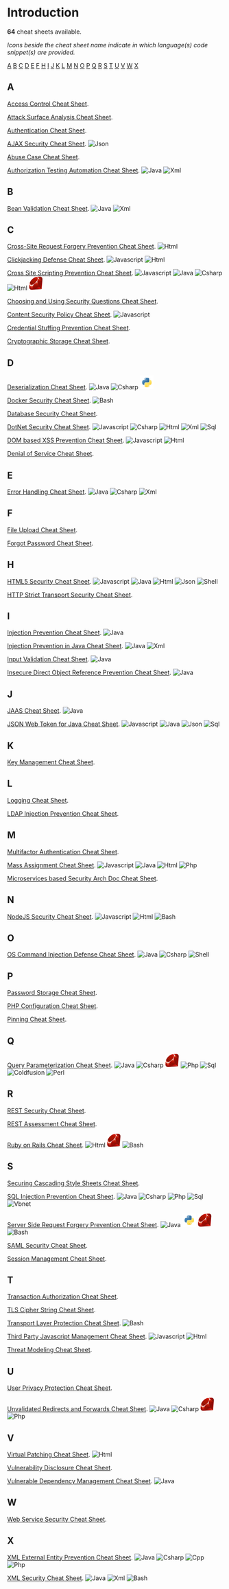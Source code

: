 # Introduction

**64** cheat sheets available.

*Icons beside the cheat sheet name indicate in which language(s) code snippet(s) are provided.*

[A](Index.md#a) [B](Index.md#b) [C](Index.md#c) [D](Index.md#d) [E](Index.md#e) [F](Index.md#f) [H](Index.md#h) [I](Index.md#i) [J](Index.md#j) [K](Index.md#k) [L](Index.md#l) [M](Index.md#m) [N](Index.md#n) [O](Index.md#o) [P](Index.md#p) [Q](Index.md#q) [R](Index.md#r) [S](Index.md#s) [T](Index.md#t) [U](Index.md#u) [V](Index.md#v) [W](Index.md#w) [X](Index.md#x)

## A

[Access Control Cheat Sheet](cheatsheets/Access_Control_Cheat_Sheet.md).

[Attack Surface Analysis Cheat Sheet](cheatsheets/Attack_Surface_Analysis_Cheat_Sheet.md).

[Authentication Cheat Sheet](cheatsheets/Authentication_Cheat_Sheet.md).

[AJAX Security Cheat Sheet](cheatsheets/AJAX_Security_Cheat_Sheet.md). ![Json](assets/Index_Json.png)

[Abuse Case Cheat Sheet](cheatsheets/Abuse_Case_Cheat_Sheet.md).

[Authorization Testing Automation Cheat Sheet](cheatsheets/Authorization_Testing_Automation_Cheat_Sheet.md). ![Java](assets/Index_Java.png) ![Xml](assets/Index_Xml.png)

## B

[Bean Validation Cheat Sheet](cheatsheets/Bean_Validation_Cheat_Sheet.md). ![Java](assets/Index_Java.png) ![Xml](assets/Index_Xml.png)

## C

[Cross-Site Request Forgery Prevention Cheat Sheet](cheatsheets/Cross-Site_Request_Forgery_Prevention_Cheat_Sheet.md). ![Html](assets/Index_Html.png)

[Clickjacking Defense Cheat Sheet](cheatsheets/Clickjacking_Defense_Cheat_Sheet.md). ![Javascript](assets/Index_Javascript.png) ![Html](assets/Index_Html.png)

[Cross Site Scripting Prevention Cheat Sheet](cheatsheets/Cross_Site_Scripting_Prevention_Cheat_Sheet.md). ![Javascript](assets/Index_Javascript.png) ![Java](assets/Index_Java.png) ![Csharp](assets/Index_Csharp.png) ![Html](assets/Index_Html.png) ![Ruby](assets/Index_Ruby.png)

[Choosing and Using Security Questions Cheat Sheet](cheatsheets/Choosing_and_Using_Security_Questions_Cheat_Sheet.md).

[Content Security Policy Cheat Sheet](cheatsheets/Content_Security_Policy_Cheat_Sheet.md). ![Javascript](assets/Index_Javascript.png)

[Credential Stuffing Prevention Cheat Sheet](cheatsheets/Credential_Stuffing_Prevention_Cheat_Sheet.md).

[Cryptographic Storage Cheat Sheet](cheatsheets/Cryptographic_Storage_Cheat_Sheet.md).

## D

[Deserialization Cheat Sheet](cheatsheets/Deserialization_Cheat_Sheet.md). ![Java](assets/Index_Java.png) ![Csharp](assets/Index_Csharp.png) ![Python](assets/Index_Python.png)

[Docker Security Cheat Sheet](cheatsheets/Docker_Security_Cheat_Sheet.md). ![Bash](assets/Index_Bash.png)

[Database Security Cheat Sheet](cheatsheets/Database_Security_Cheat_Sheet.md).

[DotNet Security Cheat Sheet](cheatsheets/DotNet_Security_Cheat_Sheet.md). ![Javascript](assets/Index_Javascript.png) ![Csharp](assets/Index_Csharp.png) ![Html](assets/Index_Html.png) ![Xml](assets/Index_Xml.png) ![Sql](assets/Index_Sql.png)

[DOM based XSS Prevention Cheat Sheet](cheatsheets/DOM_based_XSS_Prevention_Cheat_Sheet.md). ![Javascript](assets/Index_Javascript.png) ![Html](assets/Index_Html.png)

[Denial of Service Cheat Sheet](cheatsheets/Denial_of_Service_Cheat_Sheet.md).

## E

[Error Handling Cheat Sheet](cheatsheets/Error_Handling_Cheat_Sheet.md). ![Java](assets/Index_Java.png) ![Csharp](assets/Index_Csharp.png) ![Xml](assets/Index_Xml.png)

## F

[File Upload Cheat Sheet](cheatsheets/File_Upload_Cheat_Sheet.md).

[Forgot Password Cheat Sheet](cheatsheets/Forgot_Password_Cheat_Sheet.md).

## H

[HTML5 Security Cheat Sheet](cheatsheets/HTML5_Security_Cheat_Sheet.md). ![Javascript](assets/Index_Javascript.png) ![Java](assets/Index_Java.png) ![Html](assets/Index_Html.png) ![Json](assets/Index_Json.png) ![Shell](assets/Index_Shell.png)

[HTTP Strict Transport Security Cheat Sheet](cheatsheets/HTTP_Strict_Transport_Security_Cheat_Sheet.md).

## I

[Injection Prevention Cheat Sheet](cheatsheets/Injection_Prevention_Cheat_Sheet.md). ![Java](assets/Index_Java.png)

[Injection Prevention in Java Cheat Sheet](cheatsheets/Injection_Prevention_in_Java_Cheat_Sheet.md). ![Java](assets/Index_Java.png) ![Xml](assets/Index_Xml.png)

[Input Validation Cheat Sheet](cheatsheets/Input_Validation_Cheat_Sheet.md). ![Java](assets/Index_Java.png)

[Insecure Direct Object Reference Prevention Cheat Sheet](cheatsheets/Insecure_Direct_Object_Reference_Prevention_Cheat_Sheet.md). ![Java](assets/Index_Java.png)

## J

[JAAS Cheat Sheet](cheatsheets/JAAS_Cheat_Sheet.md). ![Java](assets/Index_Java.png)

[JSON Web Token for Java Cheat Sheet](cheatsheets/JSON_Web_Token_for_Java_Cheat_Sheet.md). ![Javascript](assets/Index_Javascript.png) ![Java](assets/Index_Java.png) ![Json](assets/Index_Json.png) ![Sql](assets/Index_Sql.png)

## K

[Key Management Cheat Sheet](cheatsheets/Key_Management_Cheat_Sheet.md).

## L

[Logging Cheat Sheet](cheatsheets/Logging_Cheat_Sheet.md).

[LDAP Injection Prevention Cheat Sheet](cheatsheets/LDAP_Injection_Prevention_Cheat_Sheet.md).

## M

[Multifactor Authentication Cheat Sheet](cheatsheets/Multifactor_Authentication_Cheat_Sheet.md).

[Mass Assignment Cheat Sheet](cheatsheets/Mass_Assignment_Cheat_Sheet.md). ![Javascript](assets/Index_Javascript.png) ![Java](assets/Index_Java.png) ![Html](assets/Index_Html.png) ![Php](assets/Index_Php.png)

[Microservices based Security Arch Doc Cheat Sheet](cheatsheets/Microservices_based_Security_Arch_Doc_Cheat_Sheet.md).

## N

[NodeJS Security Cheat Sheet](cheatsheets/Nodejs_Security_Cheat_Sheet.md). ![Javascript](assets/Index_Javascript.png) ![Html](assets/Index_Html.png) ![Bash](assets/Index_Bash.png)

## O

[OS Command Injection Defense Cheat Sheet](cheatsheets/OS_Command_Injection_Defense_Cheat_Sheet.md). ![Java](assets/Index_Java.png) ![Csharp](assets/Index_Csharp.png) ![Shell](assets/Index_Shell.png)

## P

[Password Storage Cheat Sheet](cheatsheets/Password_Storage_Cheat_Sheet.md).

[PHP Configuration Cheat Sheet](cheatsheets/PHP_Configuration_Cheat_Sheet.md).

[Pinning Cheat Sheet](cheatsheets/Pinning_Cheat_Sheet.md).

## Q

[Query Parameterization Cheat Sheet](cheatsheets/Query_Parameterization_Cheat_Sheet.md). ![Java](assets/Index_Java.png) ![Csharp](assets/Index_Csharp.png) ![Ruby](assets/Index_Ruby.png) ![Php](assets/Index_Php.png) ![Sql](assets/Index_Sql.png) ![Coldfusion](assets/Index_Coldfusion.png) ![Perl](assets/Index_Perl.png)

## R

[REST Security Cheat Sheet](cheatsheets/REST_Security_Cheat_Sheet.md).

[REST Assessment Cheat Sheet](cheatsheets/REST_Assessment_Cheat_Sheet.md).

[Ruby on Rails Cheat Sheet](cheatsheets/Ruby_on_Rails_Cheat_Sheet.md). ![Html](assets/Index_Html.png) ![Ruby](assets/Index_Ruby.png) ![Bash](assets/Index_Bash.png)

## S

[Securing Cascading Style Sheets Cheat Sheet](cheatsheets/Securing_Cascading_Style_Sheets_Cheat_Sheet.md).

[SQL Injection Prevention Cheat Sheet](cheatsheets/SQL_Injection_Prevention_Cheat_Sheet.md). ![Java](assets/Index_Java.png) ![Csharp](assets/Index_Csharp.png) ![Php](assets/Index_Php.png) ![Sql](assets/Index_Sql.png) ![Vbnet](assets/Index_Vbnet.png)

[Server Side Request Forgery Prevention Cheat Sheet](cheatsheets/Server_Side_Request_Forgery_Prevention_Cheat_Sheet.md). ![Java](assets/Index_Java.png) ![Python](assets/Index_Python.png) ![Ruby](assets/Index_Ruby.png) ![Bash](assets/Index_Bash.png)

[SAML Security Cheat Sheet](cheatsheets/SAML_Security_Cheat_Sheet.md).

[Session Management Cheat Sheet](cheatsheets/Session_Management_Cheat_Sheet.md).

## T

[Transaction Authorization Cheat Sheet](cheatsheets/Transaction_Authorization_Cheat_Sheet.md).

[TLS Cipher String Cheat Sheet](cheatsheets/TLS_Cipher_String_Cheat_Sheet.md).

[Transport Layer Protection Cheat Sheet](cheatsheets/Transport_Layer_Protection_Cheat_Sheet.md). ![Bash](assets/Index_Bash.png)

[Third Party Javascript Management Cheat Sheet](cheatsheets/Third_Party_Javascript_Management_Cheat_Sheet.md). ![Javascript](assets/Index_Javascript.png) ![Html](assets/Index_Html.png)

[Threat Modeling Cheat Sheet](cheatsheets/Threat_Modeling_Cheat_Sheet.md).

## U

[User Privacy Protection Cheat Sheet](cheatsheets/User_Privacy_Protection_Cheat_Sheet.md).

[Unvalidated Redirects and Forwards Cheat Sheet](cheatsheets/Unvalidated_Redirects_and_Forwards_Cheat_Sheet.md). ![Java](assets/Index_Java.png) ![Csharp](assets/Index_Csharp.png) ![Ruby](assets/Index_Ruby.png) ![Php](assets/Index_Php.png)

## V

[Virtual Patching Cheat Sheet](cheatsheets/Virtual_Patching_Cheat_Sheet.md). ![Html](assets/Index_Html.png)

[Vulnerability Disclosure Cheat Sheet](cheatsheets/Vulnerability_Disclosure_Cheat_Sheet.md).

[Vulnerable Dependency Management Cheat Sheet](cheatsheets/Vulnerable_Dependency_Management_Cheat_Sheet.md). ![Java](assets/Index_Java.png)

## W

[Web Service Security Cheat Sheet](cheatsheets/Web_Service_Security_Cheat_Sheet.md).

## X

[XML External Entity Prevention Cheat Sheet](cheatsheets/XML_External_Entity_Prevention_Cheat_Sheet.md). ![Java](assets/Index_Java.png) ![Csharp](assets/Index_Csharp.png) ![Cpp](assets/Index_Cpp.png) ![Php](assets/Index_Php.png)

[XML Security Cheat Sheet](cheatsheets/XML_Security_Cheat_Sheet.md). ![Java](assets/Index_Java.png) ![Xml](assets/Index_Xml.png) ![Bash](assets/Index_Bash.png)
